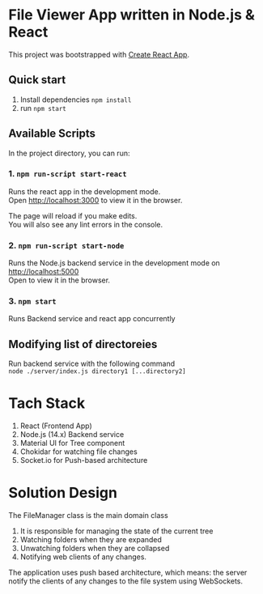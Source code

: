 # File Viewer App written in Node.js & React 

This project was bootstrapped with [Create React App](https://github.com/facebook/create-react-app).


## Quick start

1. Install dependencies `npm install`
2. run `npm start`

## Available Scripts

In the project directory, you can run:

### 1. `npm run-script start-react`

Runs the react app in the development mode.\
Open [http://localhost:3000](http://localhost:3000) to view it in the browser.

The page will reload if you make edits.\
You will also see any lint errors in the console.

### 2. `npm run-script start-node`

Runs the Node.js backend service in the development mode on [http://localhost:5000](http://localhost:5000) \
Open  to view it in the browser.

### 3. `npm start`

Runs Backend service and react app concurrently

## Modifying list of directoreies

Run backend service with the following command \
`node ./server/index.js directory1 [...directory2]`

# Tach Stack
1. React (Frontend App)
2. Node.js (14.x) Backend service
3. Material UI for Tree component
4. Chokidar for watching file changes
5. Socket.io for Push-based architecture


# Solution Design

The FileManager class is the main domain class
1. It is responsible for managing the state of the current tree
2. Watching folders when they are expanded
3. Unwatching folders when they are collapsed
4. Notifying web clients of any changes.

The application uses push based architecture, which means: the server notify the clients of any changes to the file system using WebSockets.
